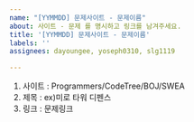 ```yaml
---
name: "[YYMMDD] 문제사이트 - 문제이름"
about: 사이트 - 문제 를 명시하고 링크를 남겨주세요.
title: '[YYMMDD] 문제사이트 - 문제이름'
labels: ''
assignees: dayoungee, yoseph0310, slg1119

---
```


1. 사이트 : Programmers/CodeTree/BOJ/SWEA
2. 제목 : ex)미로 타워 디펜스
3. 링크 : 문제링크
